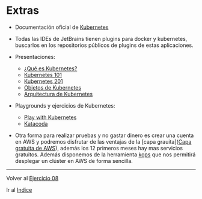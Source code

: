 # Extras

* Documentación oficial de [Kubernetes](https://kubernetes.io/docs/home/)

* Todas las IDEs de JetBrains tienen plugins para docker y kubernetes, buscarlos en los repositorios públicos de plugins de estas aplicaciones.

* Presentaciones:
    - [¿Qué es Kubernetes?](https://docs.google.com/presentation/d/1kLOrx8VPVhGhKnztBepQYOU2Ztx8vAIph2ChBaYQlIo/edit?usp=sharing)
    - [Kubernetes 101](http://prezi.com/uhdanyxyqxsh/?utm_campaign=share&utm_medium=copy)
    - [Kubernetes 201](https://es.slideshare.net/ChristianDick/kubernetes-201)
    - [Objetos de Kubernetes](http://prezi.com/ninqoev9w5c-/?utm_campaign=share&utm_medium=copy)
    - [Arquitectura de Kubernetes](http://prezi.com/ha3mkzttbevh/?utm_campaign=share&utm_medium=copy)

* Playgrounds y ejercicios de Kubernetes:
    - [Play with Kubernetes](https://labs.play-with-k8s.com/)
    - [Katacoda](https://www.katacoda.com)
    
* Otra forma para realizar pruebas y no gastar dinero es crear una cuenta en AWS y podremos disfrutar de las ventajas de la [capa grauita]([Capa gratuita de AWS](https://aws.amazon.com/es/free/?sc_channel=PS&sc_campaign=acquisition_ES&sc_publisher=google&sc_medium=ACQ-P%7CPS-GO%7CBrand%7CDesktop%7CSU%7CCore%7CCore%7CES%7CEN%7CText&sc_content=Brand_Free_e&sc_detail=aws%20free%20tier&sc_category=Core&sc_segment=293642817776&sc_matchtype=e&sc_country=ES&s_kwcid=AL!4422!3!293642817776!e!!g!!aws%20free%20tier&ef_id=Cj0KCQiAuf7fBRD7ARIsACqb8w4ZlS6ovbO9AkBP4QfK3g8jW7tzCaTfZuon4WrtVj7aVrwP48z6I3QaAptoEALw_wcB:G:s)), además los 12 primeros meses hay mas servicios gratuitos. Además disponemos de la herramienta [kops](https://github.com/kubernetes/kops) que nos permitirá desplegar un clúster en AWS de forma sencilla.

---

Volver al [Ejercicio 08](../08%20Secrets%20y%20ConfigMaps/README.md)

Ir al [Indice](../README.md)